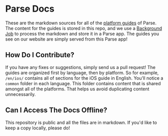 # Parse Docs

These are the markdown sources for all of the [platform guides](https://parse.com/docs) of Parse. The content for the guides is stored in this repo, and we use a [Background Job](https://parse.com/docs/js/guide#cloud-code-advanced-background-jobs) to process the markdown and store it in a Parse app. The guides you see on our website are simply served from this Parse app!

## How Do I Contribute?

If you have any fixes or suggestions, simply send us a pull request! The guides are organized first by language, then by platform. So for example, `/en/ios/` contains all of sections for the iOS guide in English. You'll notice a `common` folder in each language. This folder contains content that is shared amongst all of the platforms. That helps us avoid duplicating content unnecessarily.

## Can I Access The Docs Offline?

This repository is public and all the files are in markdown. If you'd like to keep a copy locally, please do! 
